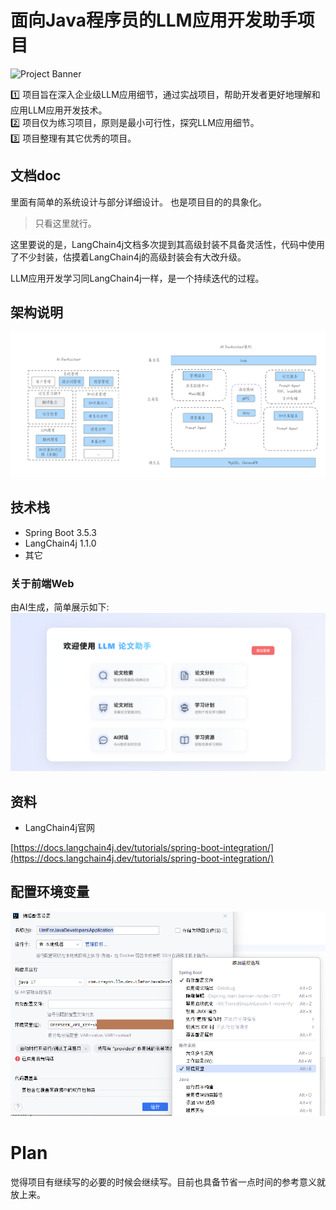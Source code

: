 # 面向Java程序员的LLM应用开发助手项目

![Project Banner](https://placehold.co/1200x400/000000/FFFFFF/png?text=llm-for-java-developers)

1️⃣ 项目旨在深入企业级LLM应用细节，通过实战项目，帮助开发者更好地理解和应用LLM应用开发技术。  
2️⃣ 项目仅为练习项目，原则是最小可行性，探究LLM应用细节。  
3️⃣ 项目整理有其它优秀的项目。

## 文档doc

里面有简单的系统设计与部分详细设计。
也是项目目的的具象化。

> 只看这里就行。

这里要说的是，LangChain4j文档多次提到其高级封装不具备灵活性，代码中使用了不少封装，估摸着LangChain4j的高级封装会有大改升级。

LLM应用开发学习同LangChain4j一样，是一个持续迭代的过程。

## 架构说明

![AI助手架构设计稿](doc/System%20Design/Architecture%20Diagram/AI助手架构设计稿.png)

## 技术栈

- Spring Boot 3.5.3
- LangChain4j 1.1.0
- 其它

### 关于前端Web

由AI生成，简单展示如下:
![img_1.png](web展示.png)

## 资料

- LangChain4j官网

[https://docs.langchain4j.dev/tutorials/spring-boot-integration/](https://docs.langchain4j.dev/tutorials/spring-boot-integration/)

## 配置环境变量

![img.png](配置环境变量.png)

# Plan

觉得项目有继续写的必要的时候会继续写。目前也具备节省一点时间的参考意义就放上来。

